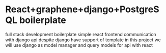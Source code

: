 # React+graphene+django+PostgreSQL boilerplate
full stack development boilerplate
simple react frontend communication with django api 
despite django have support of template in this project we will use django as model manager and query models for api with react
